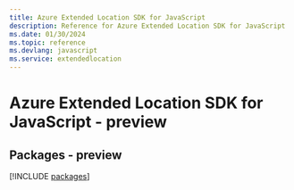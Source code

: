 ```yaml
---
title: Azure Extended Location SDK for JavaScript
description: Reference for Azure Extended Location SDK for JavaScript
ms.date: 01/30/2024
ms.topic: reference
ms.devlang: javascript
ms.service: extendedlocation
---
```

# Azure Extended Location SDK for JavaScript - preview
## Packages - preview
[!INCLUDE [packages](extended-location-index.md)]